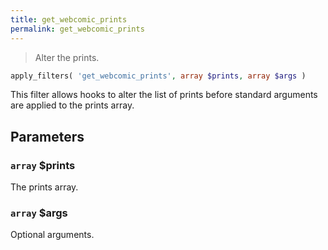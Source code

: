 ```yaml
---
title: get_webcomic_prints
permalink: get_webcomic_prints
---
```


> Alter the prints.

```php
apply_filters( 'get_webcomic_prints', array $prints, array $args )
```

This filter allows hooks to alter the list of prints before standard
arguments are applied to the prints array.

## Parameters

### `array` $prints
The prints array.

### `array` $args
Optional arguments.
